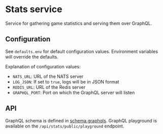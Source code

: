 # Stats service

Service for gathering game statistics and serving them over GraphQL.

## Configuration

See `defaults.env` for default configuration values.
Environment variables will override the defaults.

Explanation of configuration values:
- `NATS_URL`: URL of the NATS server
- `LOG_JSON`: If set to `true`, logs will be in JSON format
- `REDIS_URL`: URL of the Redis server
- `GRAPHQL_PORT`: Port on which the GraphQL server will listen

## API

GraphQL schema is defined in [schema.graphqls](./graph/schema.graphqls).
GraphQL playground is available on the `/api/stats/public/playground` endpoint.